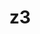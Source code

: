 ---
title: "z3"
layout: cache
categories: [package, develop-2024-02-18]
meta: {"versions": ["4.12.4"], "compilers": ["gcc@=11.1.0", "gcc@=11.4.0"], "oss": ["ubuntu20.04", "ubuntu22.04"], "platforms": ["linux"], "targets": ["x86_64_v3"], "stacks": ["data-vis-sdk", "e4s", "ml-linux-x86_64-rocm", "root"], "num_specs": 3, "num_specs_by_stack": {"root": 3, "data-vis-sdk": 1, "e4s": 1, "ml-linux-x86_64-rocm": 1}}
spec_details: [{"hash": "sc65gq463iubgvl55wsyu2fc6ggeseza", "compiler": "gcc@=11.1.0", "versions": ["4.12.4"], "os": "ubuntu20.04", "platform": "linux", "target": "x86_64_v3", "variants": ["build_system=cmake", "build_type=Release", "generator=make", "~gmp", "~ipo", "~python"], "stacks": ["root", "data-vis-sdk"], "size": "-", "tarball": "https://binaries.spack.io/releases/develop-2024-02-18/build_cache/linux-ubuntu20.04-x86_64_v3/gcc-11.1.0/z3-4.12.4/linux-ubuntu20.04-x86_64_v3-gcc-11.1.0-z3-4.12.4-sc65gq463iubgvl55wsyu2fc6ggeseza.spack"}, {"hash": "3wc4lrtyvsxbnaebuwhntg7nwymek7ib", "compiler": "gcc@=11.4.0", "versions": ["4.12.4"], "os": "ubuntu20.04", "platform": "linux", "target": "x86_64_v3", "variants": ["build_system=cmake", "build_type=Release", "generator=make", "~gmp", "~ipo", "~python"], "stacks": ["e4s", "root"], "size": "-", "tarball": "https://binaries.spack.io/releases/develop-2024-02-18/build_cache/linux-ubuntu20.04-x86_64_v3/gcc-11.4.0/z3-4.12.4/linux-ubuntu20.04-x86_64_v3-gcc-11.4.0-z3-4.12.4-3wc4lrtyvsxbnaebuwhntg7nwymek7ib.spack"}, {"hash": "y4fhy2idkpy43os6tnphbz5v74tegzym", "compiler": "gcc@=11.4.0", "versions": ["4.12.4"], "os": "ubuntu22.04", "platform": "linux", "target": "x86_64_v3", "variants": ["build_system=cmake", "build_type=Release", "generator=make", "~gmp", "~ipo", "~python"], "stacks": ["root", "ml-linux-x86_64-rocm"], "size": "-", "tarball": "https://binaries.spack.io/releases/develop-2024-02-18/build_cache/linux-ubuntu22.04-x86_64_v3/gcc-11.4.0/z3-4.12.4/linux-ubuntu22.04-x86_64_v3-gcc-11.4.0-z3-4.12.4-y4fhy2idkpy43os6tnphbz5v74tegzym.spack"}]
---